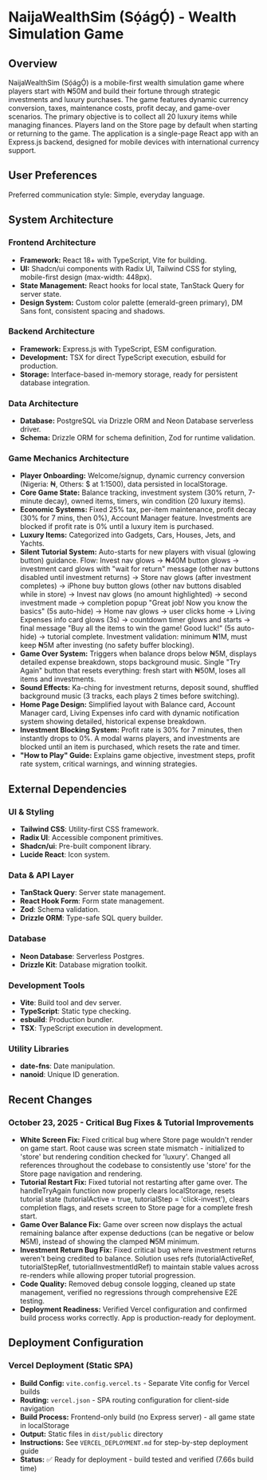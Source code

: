 # NaijaWealthSim (Sọ́ágỌ́) - Wealth Simulation Game

## Overview

NaijaWealthSim (Sọ́ágỌ́) is a mobile-first wealth simulation game where players start with ₦50M and build their fortune through strategic investments and luxury purchases. The game features dynamic currency conversion, taxes, maintenance costs, profit decay, and game-over scenarios. The primary objective is to collect all 20 luxury items while managing finances. Players land on the Store page by default when starting or returning to the game. The application is a single-page React app with an Express.js backend, designed for mobile devices with international currency support.

## User Preferences

Preferred communication style: Simple, everyday language.

## System Architecture

### Frontend Architecture
- **Framework:** React 18+ with TypeScript, Vite for building.
- **UI:** Shadcn/ui components with Radix UI, Tailwind CSS for styling, mobile-first design (max-width: 448px).
- **State Management:** React hooks for local state, TanStack Query for server state.
- **Design System:** Custom color palette (emerald-green primary), DM Sans font, consistent spacing and shadows.

### Backend Architecture
- **Framework:** Express.js with TypeScript, ESM configuration.
- **Development:** TSX for direct TypeScript execution, esbuild for production.
- **Storage:** Interface-based in-memory storage, ready for persistent database integration.

### Data Architecture
- **Database:** PostgreSQL via Drizzle ORM and Neon Database serverless driver.
- **Schema:** Drizzle ORM for schema definition, Zod for runtime validation.

### Game Mechanics Architecture
- **Player Onboarding:** Welcome/signup, dynamic currency conversion (Nigeria: ₦, Others: $ at 1:1500), data persisted in localStorage.
- **Core Game State:** Balance tracking, investment system (30% return, 7-minute decay), owned items, timers, win condition (20 luxury items).
- **Economic Systems:** Fixed 25% tax, per-item maintenance, profit decay (30% for 7 mins, then 0%), Account Manager feature. Investments are blocked if profit rate is 0% until a luxury item is purchased.
- **Luxury Items:** Categorized into Gadgets, Cars, Houses, Jets, and Yachts.
- **Silent Tutorial System:** Auto-starts for new players with visual (glowing button) guidance. Flow: Invest nav glows → ₦40M button glows → investment card glows with "wait for return" message (other nav buttons disabled until investment returns) → Store nav glows (after investment completes) → iPhone buy button glows (other nav buttons disabled while in store) → Invest nav glows (no amount highlighted) → second investment made → completion popup "Great job! Now you know the basics" (5s auto-hide) → Home nav glows → user clicks home → Living Expenses info card glows (3s) → countdown timer glows and starts → final message "Buy all the items to win the game! Good luck!" (5s auto-hide) → tutorial complete. Investment validation: minimum ₦1M, must keep ₦5M after investing (no safety buffer blocking).
- **Game Over System:** Triggers when balance drops below ₦5M, displays detailed expense breakdown, stops background music. Single "Try Again" button that resets everything: fresh start with ₦50M, loses all items and investments.
- **Sound Effects:** Ka-ching for investment returns, deposit sound, shuffled background music (3 tracks, each plays 2 times before switching).
- **Home Page Design:** Simplified layout with Balance card, Account Manager card, Living Expenses info card with dynamic notification system showing detailed, historical expense breakdown.
- **Investment Blocking System:** Profit rate is 30% for 7 minutes, then instantly drops to 0%. A modal warns players, and investments are blocked until an item is purchased, which resets the rate and timer.
- **"How to Play" Guide:** Explains game objective, investment steps, profit rate system, critical warnings, and winning strategies.

## External Dependencies

### UI & Styling
- **Tailwind CSS**: Utility-first CSS framework.
- **Radix UI**: Accessible component primitives.
- **Shadcn/ui**: Pre-built component library.
- **Lucide React**: Icon system.

### Data & API Layer
- **TanStack Query**: Server state management.
- **React Hook Form**: Form state management.
- **Zod**: Schema validation.
- **Drizzle ORM**: Type-safe SQL query builder.

### Database
- **Neon Database**: Serverless Postgres.
- **Drizzle Kit**: Database migration toolkit.

### Development Tools
- **Vite**: Build tool and dev server.
- **TypeScript**: Static type checking.
- **esbuild**: Production bundler.
- **TSX**: TypeScript execution in development.

### Utility Libraries
- **date-fns**: Date manipulation.
- **nanoid**: Unique ID generation.

## Recent Changes

### October 23, 2025 - Critical Bug Fixes & Tutorial Improvements
- **White Screen Fix:** Fixed critical bug where Store page wouldn't render on game start. Root cause was screen state mismatch - initialized to 'store' but rendering condition checked for 'luxury'. Changed all references throughout the codebase to consistently use 'store' for the Store page navigation and rendering.
- **Tutorial Restart Fix:** Fixed tutorial not restarting after game over. The handleTryAgain function now properly clears localStorage, resets tutorial state (tutorialActive = true, tutorialStep = 'click-invest'), clears completion flags, and resets screen to Store page for a complete fresh start.
- **Game Over Balance Fix:** Game over screen now displays the actual remaining balance after expense deductions (can be negative or below ₦5M), instead of showing the clamped ₦5M minimum.
- **Investment Return Bug Fix:** Fixed critical bug where investment returns weren't being credited to balance. Solution uses refs (tutorialActiveRef, tutorialStepRef, tutorialInvestmentIdRef) to maintain stable values across re-renders while allowing proper tutorial progression.
- **Code Quality:** Removed debug console logging, cleaned up state management, verified no regressions through comprehensive E2E testing.
- **Deployment Readiness:** Verified Vercel configuration and confirmed build process works correctly. App is production-ready for deployment.

## Deployment Configuration

### Vercel Deployment (Static SPA)
- **Build Config:** `vite.config.vercel.ts` - Separate Vite config for Vercel builds
- **Routing:** `vercel.json` - SPA routing configuration for client-side navigation
- **Build Process:** Frontend-only build (no Express server) - all game state in localStorage
- **Output:** Static files in `dist/public` directory
- **Instructions:** See `VERCEL_DEPLOYMENT.md` for step-by-step deployment guide
- **Status:** ✅ Ready for deployment - build tested and verified (7.66s build time)